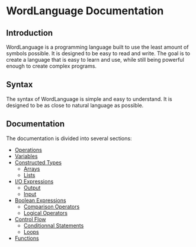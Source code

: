 # WordLanguage Documentation

## Introduction
WordLanguage is a programming language built to use the least amount of symbols possible. It is designed to be easy to read and write. The goal is to create a language that is easy to learn and use, while still being powerful enough to create complex programs.

## Syntax
The syntax of WordLanguage is simple and easy to understand. It is designed to be as close to natural language as possible. 

## Documentation
The documentation is divided into several sections:
- [Operations](operations.md)
- [Variables](variables.md)
- [Constructed Types](constructed_types.md)
    - [Arrays](constructed_types.md/#arrays-type-safe)
    - [Lists](constructed_types.md/#lists-not-type-safe)
- [I/O Expressions](io_expressions.md)
    - [Output](io_expressions.md/#output)
    - [Input](io_expressions.md/#input)
- [Boolean Expressions](boolean_expressions.md)
    - [Comparison Operators](boolean_expressions.md/#comparison)
    - [Logical Operators](boolean_expressions.md/#logic)
- [Control Flow](control_flow.md)
    - [Conditionnal Statements](control_flow.md/#conditional-statements)
    - [Loops](control_flow.md/#loops)
- [Functions](functions.md)